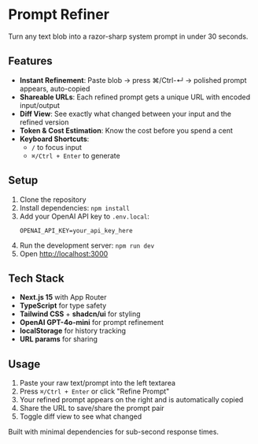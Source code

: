 # Prompt Refiner

Turn any text blob into a razor-sharp system prompt in under 30 seconds.

## Features

- **Instant Refinement**: Paste blob → press ⌘/Ctrl-↵ → polished prompt appears, auto-copied
- **Shareable URLs**: Each refined prompt gets a unique URL with encoded input/output
- **Diff View**: See exactly what changed between your input and the refined version
- **Token & Cost Estimation**: Know the cost before you spend a cent
- **Keyboard Shortcuts**: 
  - `/` to focus input
  - `⌘/Ctrl + Enter` to generate

## Setup

1. Clone the repository
2. Install dependencies: `npm install`
3. Add your OpenAI API key to `.env.local`:
   ```
   OPENAI_API_KEY=your_api_key_here
   ```
4. Run the development server: `npm run dev`
5. Open [http://localhost:3000](http://localhost:3000)

## Tech Stack

- **Next.js 15** with App Router
- **TypeScript** for type safety
- **Tailwind CSS** + **shadcn/ui** for styling
- **OpenAI GPT-4o-mini** for prompt refinement
- **localStorage** for history tracking
- **URL params** for sharing

## Usage

1. Paste your raw text/prompt into the left textarea
2. Press `⌘/Ctrl + Enter` or click "Refine Prompt"
3. Your refined prompt appears on the right and is automatically copied
4. Share the URL to save/share the prompt pair
5. Toggle diff view to see what changed

Built with minimal dependencies for sub-second response times.